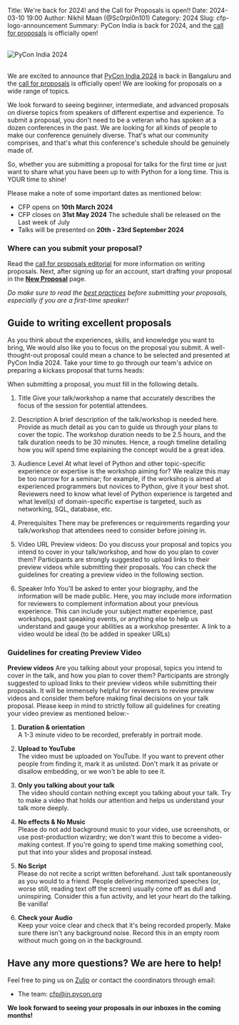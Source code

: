 Title: We're back for 2024! and the Call for Proposals is open!!
Date: 2024-03-10 19:00
Author: Nikhil Maan (@Sc0rpi0n101)
Category: 2024
Slug: cfp-logo-announcement
Summary: PyCon India is back for 2024, and the [call for proposals](https://in.pycon.org/cfp/2024/proposals/) is officially open!

<br/>
<div class="text-center">
  <a href="https://in.pycon.org/2024/" target="_blank" style="border: none; text-decoration: none;">
    <img src="{static}/theme/images/logo_2024.png" alt="PyCon India 2024" class="img-fluid responsive-image">
  </a>
</div>
<br/>

We are excited to announce that [PyCon India 2024](https://in.pycon.org/2024/) is back in Bangaluru and the [call for proposals](https://in.pycon.org/cfp/2024/proposals/) is officially open! We are looking for proposals on a wide range of topics.

We look forward to seeing beginner, intermediate, and advanced proposals on diverse topics from speakers of different expertise and experience. To submit a proposal, you don't need to be a veteran who has spoken at a dozen conferences in the past. We are looking for all kinds of people to make our conference genuinely diverse. That's what our community comprises, and that's what this conference's schedule should be genuinely made of.

So, whether you are submitting a proposal for talks for the first time or just want to share what you have been up to with Python for a long time. This is YOUR time to shine!

Please make a note of some important dates as mentioned below:

- CFP opens on **10th March 2024**
- CFP closes on **31st May 2024**
The schedule shall be released on the Last week of July
- Talks will be presented on **20th - 23rd September 2024**

### Where can you submit your proposal?

Read the [call for proposals editorial](https://in.pycon.org/cfp/2024/proposals/) for more information on writing proposals. Next, after signing up for an account, start drafting your proposal in the [**New Proposal**](https://in.pycon.org/cfp/2024/proposals/create/) page.

*Do make sure to read the [best practices](https://github.com/pythonindia/junction/wiki/Speaker-best-practices) before submitting your proposals, especially if you are a first-time speaker!*

## Guide to writing excellent proposals

As you think about the experiences, skills, and knowledge you want to bring, We would also like you to focus on the proposal you submit. A well-thought-out proposal could mean a chance to be selected and presented at PyCon India 2024. Take your time to go through our team's advice on preparing a kickass proposal that turns heads:

When submitting a proposal, you must fill in the following details.

1. Title
Give your talk/workshop a name that accurately describes the focus of the session for potential attendees.

2. Description
A brief description of the talk/workshop is needed here. Provide as much detail as you can to guide us through your plans to cover the topic. The workshop duration needs to be 2.5 hours, and the talk duration needs to be 30 minutes. Hence, a rough timeline detailing how you will spend time explaining the concept would be a great idea.

3. Audience Level
At what level of Python and other topic-specific experience or expertise is the workshop aiming for? We realize this may be too narrow for a seminar; for example, if the workshop is aimed at experienced programmers but novices to Python, give it your best shot. Reviewers need to know what level of Python experience is targeted and what level(s) of domain-specific expertise is targeted, such as networking, SQL, database, etc.

4. Prerequisites
There may be preferences or requirements regarding your talk/workshop that attendees need to consider before joining in.

5. Video URL
Preview videos: Do you discuss your proposal and topics you intend to cover in your talk/workshop, and how do you plan to cover them? Participants are strongly suggested to upload links to their preview videos while submitting their proposals. You can check the guidelines for creating a preview video in the following section.

6. Speaker Info
You'll be asked to enter your biography, and the information will be made public. Here, you may include more information for reviewers to complement information about your previous experience. This can include your subject matter experience, past workshops, past speaking events, or anything else to help us understand and gauge your abilities as a workshop presenter. A link to a video would be ideal (to be added in speaker URLs)

### Guidelines for creating Preview Video

**Preview videos** Are you talking about your proposal, topics you intend to cover in the talk, and how you plan to cover them? Participants are strongly suggested to upload links to their preview videos while submitting their proposals. It will be immensely helpful for reviewers to review preview videos and consider them before making final decisions on your talk proposal. Please keep in mind to strictly follow all guidelines for creating your video preview as mentioned below:-

1. **Duration & orientation**  
A 1-3 minute video to be recorded, preferably in portrait mode.

2. **Upload to YouTube**  
The video must be uploaded on YouTube. If you want to prevent other people from finding it, mark it as unlisted. Don't mark it as private or disallow embedding, or we won't be able to see it. ​

3. **Only you talking about your talk**  
The video should contain nothing except you talking about your talk.​ Try to make a video that holds our attention and helps us understand your talk more deeply.

4. **No effects & No Music**  
Please do not add background music to your video, use screenshots, or use post-production wizardry; we don't want this to become a video-making contest. If you're going to spend time making something cool, put that into your slides and proposal instead.

5. **No Script**  
Please do not recite a script written beforehand. Just talk spontaneously as you would to a friend. People delivering memorized speeches (or, worse still, reading text off the screen) usually come off as dull and uninspiring. Consider this a fun activity, and let your heart do the talking. Be vanilla!

6. **Check your Audio**  
Keep your voice clear and check that it's being recorded properly. Make sure there isn't any background noise. Record this in an empty room without much going on in the background.

## Have any more questions? We are here to help!

Feel free to ping us on [Zulip](https://pyconindia.zulipchat.com/) or contact the coordinators through email:

- The team: [cfp@in.pycon.org](mailto:cfp@in.pycon.org)

**We look forward to seeing your proposals in our inboxes in the coming months!**

